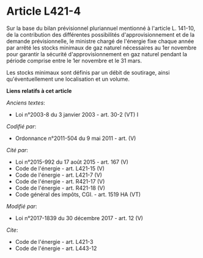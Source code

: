 # Article L421-4

Sur la base du bilan prévisionnel pluriannuel mentionné à l'article L. 141-10, de la contribution des différentes
possibilités d'approvisionnement et de la demande prévisionnelle, le ministre chargé de l'énergie fixe chaque année par
arrêté les stocks minimaux de gaz naturel nécessaires au 1er novembre pour garantir la sécurité d'approvisionnement en gaz
naturel pendant la période comprise entre le 1er novembre et le 31 mars.

Les stocks minimaux sont définis par un débit de soutirage, ainsi qu'éventuellement une localisation et un volume.

**Liens relatifs à cet article**

_Anciens textes_:

  - Loi n°2003-8 du 3 janvier 2003 - art. 30-2 (VT) I

_Codifié par_:

  - Ordonnance n°2011-504 du 9 mai 2011 - art. (V)

_Cité par_:

  - Loi n°2015-992 du 17 août 2015 - art. 167 (V)
  - Code de l'énergie - art. L421-15 (V)
  - Code de l'énergie - art. L421-7 (V)
  - Code de l'énergie - art. R421-17 (V)
  - Code de l'énergie - art. R421-18 (V)
  - Code général des impôts, CGI. - art. 1519 HA (VT)

_Modifié par_:

  - Loi n°2017-1839 du 30 décembre 2017 - art. 12 (V)

_Cite_:

  - Code de l'énergie - art. L421-3
  - Code de l'énergie - art. L443-12
